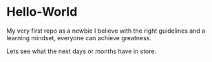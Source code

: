 # Hello-World
My very first repo as a newbie
I believe with the right guidelines and a learning mindset, everyone can achieve greatness.


Lets see what the next days or months have in store.
